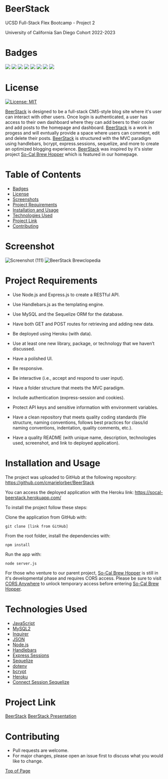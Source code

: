 # BeerStack

UCSD Full-Stack Flex Bootcamp - Project 2

University of California San Diego Cohort 2022-2023

# Badges

<p>
  <img src="https://img.shields.io/badge/-JavaScript-yellow" />
  <img src="https://img.shields.io/badge/-MySQL2-red" />
  <img src="https://img.shields.io/badge/-JSON-blue" />
  <img src="https://img.shields.io/badge/-Node-green" />
  <img src="https://img.shields.io/badge/-Handlebars-orange" />
  <img src="https://img.shields.io/badge/-Express Sessions-teal" />
  <img src="https://img.shields.io/badge/-Sequelize-black" />
  <img src="https://img.shields.io/badge/-Heroku-purple" />
</p>

# License

[![License: MIT](https://img.shields.io/badge/License-MIT-yellow.svg)](https://opensource.org/licenses/MIT)

[BeerStack](https://socal-beerstack.herokuapp.com/) is designed to be a full-stack CMS-style blog site where it's user can interact with other users. Once login is authenticated, a user has access to their own dashboard where they can add beers to their cooler and add posts to the homepage and dashboard. [BeerStack](https://socal-beerstack.herokuapp.com/) is a work in progess and will evntually provide a space where users can comment, edit and delete their posts. 
[BeerStack](https://socal-beerstack.herokuapp.com/) is structured with the MVC paradigm using handlebars, bcrypt, express.sessions, sequelize, and more to create an optimized blogging experience. [BeerStack](https://socal-beerstack.herokuapp.com/) was inspired by it's sister project [So-Cal Brew Hopper](https://isaacagonzalez.github.io/Bootcamp-Project-1/) which is featured in our homepage. 

# Table of Contents

- [Badges](#badges)
- [License](#license)
- [Screenshots](#screenshots)
- [Project Requirements](#project-requirements)
- [Installation and Usage](#installation-and-usage)
- [Technologies Used](#technologies-used)
- [Project Link](#project-link)
- [Contributing](#contributing)

# Screenshot

![Screenshot (111)](https://user-images.githubusercontent.com/109984761/213993446-bf4c6726-af4a-48c5-a96e-4f387cb1eeec.png)
![BeerStack Brewclopedia](https://user-images.githubusercontent.com/109984761/213993468-987a92bf-ebf7-4753-bb41-b8251051ab9c.png)

# Project Requirements
* Use Node.js and Express.js to create a RESTful API.

* Use Handlebars.js as the templating engine.

* Use MySQL and the Sequelize ORM for the database.

* Have both GET and POST routes for retrieving and adding new data.

* Be deployed using Heroku (with data).

* Use at least one new library, package, or technology that we haven’t discussed.

* Have a polished UI.

* Be responsive.

* Be interactive (i.e., accept and respond to user input).

* Have a folder structure that meets the MVC paradigm.

* Include authentication (express-session and cookies).

* Protect API keys and sensitive information with environment variables.

* Have a clean repository that meets quality coding standards (file structure, naming conventions, follows best practices for class/id naming conventions, indentation, quality comments, etc.).

* Have a quality README (with unique name, description, technologies used, screenshot, and link to deployed application).

# Installation and Usage

The project was uploaded to GitHub at the following repository: https://github.com/cmarielorber/BeerStack

You can access the deployed application with the Heroku link: https://socal-beerstack.herokuapp.com/

To install the project follow these steps:

Clone the application from GitHub with:
```
git clone [link from GitHub]
```
From the root folder, install the dependencies with:
```
npm install
```
Run the app with:
```
node server.js
```
For those who venture to our parent project, [So-Cal Brew Hopper](https://isaacagonzalez.github.io/Bootcamp-Project-1/) is still in it's developmental phase and requires CORS access. Please be sure to visit [CORS Anywhere](https://cors-anywhere.herokuapp.com/corsdemo) to unlock temporary access before entering [So-Cal Brew Hopper](https://isaacagonzalez.github.io/Bootcamp-Project-1/).

# Technologies Used

- <a href="https://www.javascript.com/" target="_blank">JavaScript</a>
- <a href="https://www.npmjs.com/package/mysql2?activeTab=readme">MySQL2</a>
- <a href="https://www.npmjs.com/package/inquirer/v/8.2.4">Inquirer</a>
- <a href="https://www.json.org/json-en.html" target="_blank">JSON</a>
- <a href="https://nodejs.org/en/" target="_blank">Node.js</a>
- <a href="https://www.npmjs.com/package/express-handlebars" target="_blank">Handlebars</a>
- <a href="https://www.npmjs.com/package/express-session" target="_blank">Express Sessions</a>
- <a href="https://www.npmjs.com/package/sequelize" target="_blank">Sequelize</a>
- <a href="https://www.npmjs.com/package/dotenv" target="_blank">dotenv</a>
- <a href="https://www.npmjs.com/package/bcrypt" target="_blank">bcrypt</a>
- <a href="https://devcenter.heroku.com/articles/heroku-cli" target="_blank">Heroku</a>
- <a href="https://www.npmjs.com/package/connect-session-sequelize" target="_blank">Connect Session Sequelize</a>

# Project Link

[BeerStack](https://socal-beerstack.herokuapp.com/)
[BeerStack Presentation](https://docs.google.com/presentation/d/15hSn8MMS_9yVPyyFyTjIasWqzz-44rC4soTjx3Zvu4k/edit?usp=sharing)

# Contributing

* Pull requests are welcome. 
* For major changes, please open an issue first to discuss what you would like to change.


[Top of Page](#beerstack)
